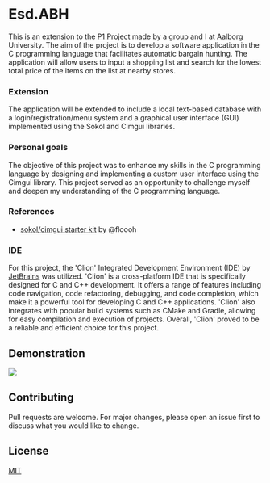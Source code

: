 # Esd.ABH

This is an extension to the [P1 Project](https://github.com/emil0212/Aalborg-University-Software/tree/main/Project-P1)
made by a group and I at Aalborg University. The aim of the project is to develop a software application in the C
programming language that facilitates automatic bargain hunting. The application will allow users to input a shopping
list and search for the lowest total price of the items on the list at nearby stores.

### Extension

The application will be extended to include a local text-based database with a login/registration/menu system and a
graphical user interface (GUI) implemented using the Sokol and Cimgui libraries.

### Personal goals

The objective of this project was to enhance my skills in the C programming language by designing and implementing a
custom user interface using the Cimgui library. This project served as an opportunity to challenge myself and deepen my
understanding of the C programming language.

### References

- [sokol/cimgui starter kit](https://github.com/floooh/cimgui-sokol-starterkit) by @floooh

### IDE

For this project, the 'Clion' Integrated Development Environment (IDE) by [JetBrains](https://www.jetbrains.com/) was
utilized. 'Clion' is a cross-platform IDE that is specifically designed for C and C++ development. It offers a range of
features including code navigation, code refactoring, debugging, and code completion, which make it a powerful tool for
developing C and C++ applications. 'Clion' also integrates with popular build systems such as CMake and Gradle, allowing
for easy compilation and execution of projects. Overall, 'Clion' proved to be a reliable and efficient choice for this
project.

## Demonstration


![](https://github.com/emil0212/Automatic-Bargain-Hunter/blob/main/Ressources/Demonstration.gif)


## Contributing

Pull requests are welcome. For major changes, please open an issue first
to discuss what you would like to change.

## License

[MIT](https://choosealicense.com/licenses/mit/)
